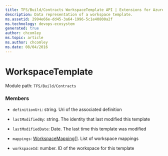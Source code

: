 ```yaml
---
title: TFS/Build/Contracts WorkspaceTemplate API | Extensions for Azure DevOps Services
description: Data representation of a workspace template.
ms.assetid: 2994e66e-dd45-3a64-1996-5c1e40800a2f
ms.technology: devops-ecosystem
generated: true
author: chcomley
ms.topic: article
ms.author: chcomley
ms.date: 08/04/2016
---
```


# WorkspaceTemplate

Module path: `TFS/Build/Contracts`

### Members

- `definitionUri`: string. Uri of the associated definition

- `lastModifiedBy`: string. The identity that last modified this template

- `lastModifiedDate`: Date. The last time this template was modified

- `mappings`: [WorkspaceMapping](./WorkspaceMapping.md)[]. List of workspace mappings

- `workspaceId`: number. ID of the workspace for this template
